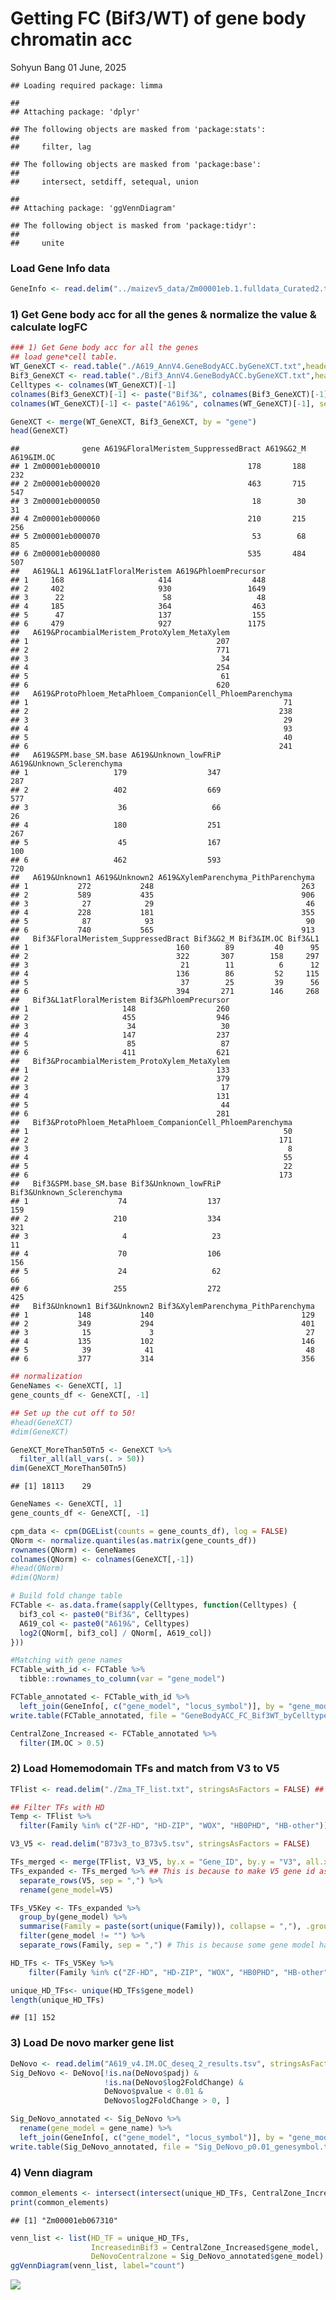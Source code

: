 Getting FC (Bif3/WT) of gene body chromatin acc
================
Sohyun Bang
01 June, 2025

    ## Loading required package: limma

    ## 
    ## Attaching package: 'dplyr'

    ## The following objects are masked from 'package:stats':
    ## 
    ##     filter, lag

    ## The following objects are masked from 'package:base':
    ## 
    ##     intersect, setdiff, setequal, union

    ## 
    ## Attaching package: 'ggVennDiagram'

    ## The following object is masked from 'package:tidyr':
    ## 
    ##     unite

### Load Gene Info data

``` r
GeneInfo <- read.delim("../maizev5_data/Zm00001eb.1.fulldata_Curated2.txt", stringsAsFactors = FALSE)
```

### 1) Get Gene body acc for all the genes & normalize the value & calculate logFC

``` r
### 1) Get Gene body acc for all the genes
## load gene*cell table.
WT_GeneXCT <- read.table("./A619_AnnV4.GeneBodyACC.byGeneXCT.txt",header=TRUE)
Bif3_GeneXCT <- read.table("./Bif3_AnnV4.GeneBodyACC.byGeneXCT.txt",header=TRUE)
Celltypes <- colnames(WT_GeneXCT)[-1]
colnames(Bif3_GeneXCT)[-1] <- paste("Bif3&", colnames(Bif3_GeneXCT)[-1], sep="")
colnames(WT_GeneXCT)[-1] <- paste("A619&", colnames(WT_GeneXCT)[-1], sep="")

GeneXCT <- merge(WT_GeneXCT, Bif3_GeneXCT, by = "gene")
head(GeneXCT)
```

    ##              gene A619&FloralMeristem_SuppressedBract A619&G2_M A619&IM.OC
    ## 1 Zm00001eb000010                                 178       188        232
    ## 2 Zm00001eb000020                                 463       715        547
    ## 3 Zm00001eb000050                                  18        30         31
    ## 4 Zm00001eb000060                                 210       215        256
    ## 5 Zm00001eb000070                                  53        68         85
    ## 6 Zm00001eb000080                                 535       484        507
    ##   A619&L1 A619&L1atFloralMeristem A619&PhloemPrecursor
    ## 1     168                     414                  448
    ## 2     402                     930                 1649
    ## 3      22                      58                   48
    ## 4     185                     364                  463
    ## 5      47                     137                  155
    ## 6     479                     927                 1175
    ##   A619&ProcambialMeristem_ProtoXylem_MetaXylem
    ## 1                                          207
    ## 2                                          771
    ## 3                                           34
    ## 4                                          254
    ## 5                                           61
    ## 6                                          620
    ##   A619&ProtoPhloem_MetaPhloem_CompanionCell_PhloemParenchyma
    ## 1                                                         71
    ## 2                                                        238
    ## 3                                                         29
    ## 4                                                         93
    ## 5                                                         40
    ## 6                                                        241
    ##   A619&SPM.base_SM.base A619&Unknown_lowFRiP A619&Unknown_Sclerenchyma
    ## 1                   179                  347                       287
    ## 2                   402                  669                       577
    ## 3                    36                   66                        26
    ## 4                   180                  251                       267
    ## 5                    45                  167                       100
    ## 6                   462                  593                       720
    ##   A619&Unknown1 A619&Unknown2 A619&XylemParenchyma_PithParenchyma
    ## 1           272           248                                 263
    ## 2           589           435                                 906
    ## 3            27            29                                  46
    ## 4           228           181                                 355
    ## 5            87            93                                  90
    ## 6           740           565                                 913
    ##   Bif3&FloralMeristem_SuppressedBract Bif3&G2_M Bif3&IM.OC Bif3&L1
    ## 1                                 160        89         40      95
    ## 2                                 322       307        158     297
    ## 3                                  21        11          6      12
    ## 4                                 136        86         52     115
    ## 5                                  37        25         39      56
    ## 6                                 394       271        146     268
    ##   Bif3&L1atFloralMeristem Bif3&PhloemPrecursor
    ## 1                     148                  260
    ## 2                     455                  946
    ## 3                      34                   30
    ## 4                     147                  237
    ## 5                      85                   87
    ## 6                     411                  621
    ##   Bif3&ProcambialMeristem_ProtoXylem_MetaXylem
    ## 1                                          133
    ## 2                                          379
    ## 3                                           17
    ## 4                                          131
    ## 5                                           44
    ## 6                                          281
    ##   Bif3&ProtoPhloem_MetaPhloem_CompanionCell_PhloemParenchyma
    ## 1                                                         50
    ## 2                                                        171
    ## 3                                                          8
    ## 4                                                         55
    ## 5                                                         22
    ## 6                                                        173
    ##   Bif3&SPM.base_SM.base Bif3&Unknown_lowFRiP Bif3&Unknown_Sclerenchyma
    ## 1                    74                  137                       159
    ## 2                   210                  334                       321
    ## 3                     4                   23                        11
    ## 4                    70                  106                       156
    ## 5                    24                   62                        66
    ## 6                   255                  272                       425
    ##   Bif3&Unknown1 Bif3&Unknown2 Bif3&XylemParenchyma_PithParenchyma
    ## 1           148           140                                 129
    ## 2           349           294                                 401
    ## 3            15             3                                  27
    ## 4           135           102                                 146
    ## 5            39            41                                  48
    ## 6           377           314                                 356

``` r
## normalization
GeneNames <- GeneXCT[, 1]
gene_counts_df <- GeneXCT[, -1]

## Set up the cut off to 50!
#head(GeneXCT)
#dim(GeneXCT)

GeneXCT_MoreThan50Tn5 <- GeneXCT %>%
  filter_all(all_vars(. > 50))
dim(GeneXCT_MoreThan50Tn5)
```

    ## [1] 18113    29

``` r
GeneNames <- GeneXCT[, 1]
gene_counts_df <- GeneXCT[, -1]

cpm_data <- cpm(DGEList(counts = gene_counts_df), log = FALSE)
QNorm <- normalize.quantiles(as.matrix(gene_counts_df))
rownames(QNorm) <- GeneNames
colnames(QNorm) <- colnames(GeneXCT[,-1])
#head(QNorm)
#dim(QNorm)

# Build fold change table
FCTable <- as.data.frame(sapply(Celltypes, function(Celltypes) {
  bif3_col <- paste0("Bif3&", Celltypes)
  A619_col <- paste0("A619&", Celltypes)
  log2(QNorm[, bif3_col] / QNorm[, A619_col])
}))

#Matching with gene names
FCTable_with_id <- FCTable %>%
  tibble::rownames_to_column(var = "gene_model")

FCTable_annotated <- FCTable_with_id %>%
  left_join(GeneInfo[, c("gene_model", "locus_symbol")], by = "gene_model")
write.table(FCTable_annotated, file = "GeneBodyACC_FC_Bif3WT_byCelltypes.txt", sep = "\t", row.names = FALSE, quote = FALSE)

CentralZone_Increased <- FCTable_annotated %>%
  filter(IM.OC > 0.5)
```

### 2) Load Homemodomain TFs and match from V3 to V5

``` r
TFlist <- read.delim("./Zma_TF_list.txt", stringsAsFactors = FALSE) ## This data is from https://planttfdb.gao-lab.org/index.php?sp=Zma

## Filter TFs with HD
Temp <- TFlist %>%
  filter(Family %in% c("ZF-HD", "HD-ZIP", "WOX", "HB0PHD", "HB-other"))

V3_V5 <- read.delim("B73v3_to_B73v5.tsv", stringsAsFactors = FALSE)

TFs_merged <- merge(TFlist, V3_V5, by.x = "Gene_ID", by.y = "V3", all.x = TRUE)
TFs_expanded <- TFs_merged %>% ## This is because to make V5 gene id as the key
  separate_rows(V5, sep = ",") %>%
  rename(gene_model=V5) 

TFs_V5Key <- TFs_expanded %>%
  group_by(gene_model) %>%
  summarise(Family = paste(sort(unique(Family)), collapse = ","), .groups = "drop") %>%
  filter(gene_model != "") %>%
  separate_rows(Family, sep = ",") # This is because some gene model has two families

HD_TFs <- TFs_V5Key %>%
    filter(Family %in% c("ZF-HD", "HD-ZIP", "WOX", "HB0PHD", "HB-other")) 

unique_HD_TFs<- unique(HD_TFs$gene_model)
length(unique_HD_TFs)
```

    ## [1] 152

### 3) Load De novo marker gene list

``` r
DeNovo <- read.delim("A619_v4.IM.OC_deseq_2_results.tsv", stringsAsFactors = FALSE)
Sig_DeNovo <- DeNovo[!is.na(DeNovo$padj) & 
                     !is.na(DeNovo$log2FoldChange) & 
                     DeNovo$pvalue < 0.01 & 
                     DeNovo$log2FoldChange > 0, ]

Sig_DeNovo_annotated <- Sig_DeNovo %>%
  rename(gene_model = gene_name) %>%
  left_join(GeneInfo[, c("gene_model", "locus_symbol")], by = "gene_model")
write.table(Sig_DeNovo_annotated, file = "Sig_DeNovo_p0.01_genesymbol.txt", sep = "\t", row.names = FALSE, quote = FALSE)
```

### 4) Venn diagram

``` r
common_elements <- intersect(intersect(unique_HD_TFs, CentralZone_Increased$gene_model), Sig_DeNovo_annotated$gene_model)
print(common_elements)
```

    ## [1] "Zm00001eb067310"

``` r
venn_list <- list(HD_TF = unique_HD_TFs, 
                  IncreasedinBif3 = CentralZone_Increased$gene_model,
                  DeNovoCentralzone = Sig_DeNovo_annotated$gene_model)
ggVennDiagram(venn_list, label="count")
```

![](output/fig-Venn%20diagram%20-1.png)<!-- -->
